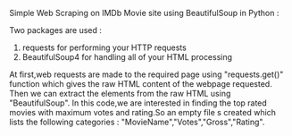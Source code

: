 Simple Web Scraping on IMDb Movie site using BeautifulSoup in Python :

Two packages are used :
  1. requests for performing your HTTP requests
  2. BeautifulSoup4 for handling all of your HTML processing
  
At first,web requests are made to the required page using "requests.get()" function which gives the raw HTML content of the webpage requested. Then we can extract the elements from the raw HTML using  "BeautifulSoup".
In this code,we are interested in finding the top rated movies with maximum votes and rating.So an empty file s created which lists the following categories : "MovieName","Votes","Gross","Rating". 

